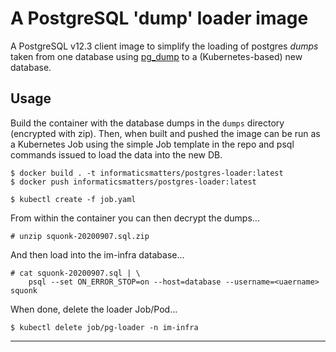 # A PostgreSQL 'dump' loader image
A PostgreSQL v12.3 client image to simplify the loading of postgres *dumps*
taken from one database using [pg_dump] to a (Kubernetes-based) new database.

## Usage
Build the container with the database dumps in the `dumps` directory
(encrypted with zip). Then, when built and pushed the image can be run
as a Kubernetes Job using the simple Job template in the repo and psql
commands issued to load the data into the new DB.

    $ docker build . -t informaticsmatters/postgres-loader:latest
    $ docker push informaticsmatters/postgres-loader:latest
    
    $ kubectl create -f job.yaml

From within the container you can then decrypt the dumps...

    # unzip squonk-20200907.sql.zip

And then load into the im-infra database...

    # cat squonk-20200907.sql | \
        psql --set ON_ERROR_STOP=on --host=database --username=<uaername> squonk

When done, delete the loader Job/Pod...

    $ kubectl delete job/pg-loader -n im-infra

---

[pg_dump]: https://www.postgresql.org/docs/9.5/backup-dump.html
